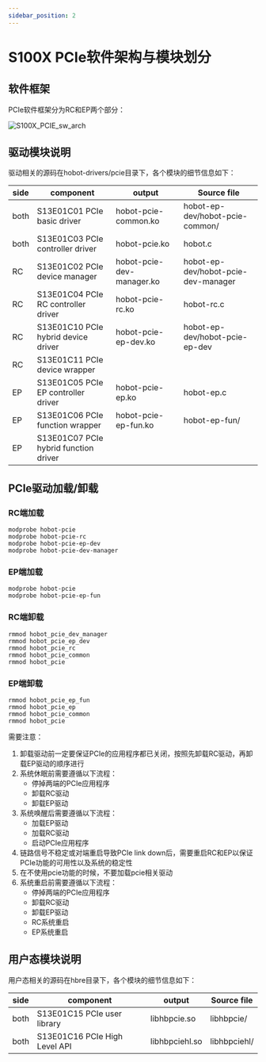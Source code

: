 ```yaml
---
sidebar_position: 2
---
```

# S100X PCIe软件架构与模块划分

## 软件框架

PCIe软件框架分为RC和EP两个部分：

![S100X_PCIE_sw_arch](https://rdk-doc.oss-cn-beijing.aliyuncs.com/doc/img/07_Advanced_development/02_linux_development/driver_development_s100/pcie/sw_arch.png)

## 驱动模块说明

驱动相关的源码在hobot-drivers/pcie目录下，各个模块的细节信息如下：

| side | component                          | output                    | Source file                     |
|------|------------------------------------|---------------------------|---------------------------------|
| both | S13E01C01 PCIe basic driver        | hobot-pcie-common.ko      | hobot-ep-dev/hobot-pcie-common/ |
| both | S13E01C03 PCIe controller driver   | hobot-pcie.ko             | hobot.c                         |
| RC   | S13E01C02 PCIe device manager      | hobot-pcie-dev-manager.ko | hobot-ep-dev/hobot-pcie-dev-manager |
| RC   | S13E01C04 PCIe RC controller driver | hobot-pcie-rc.ko          | hobot-rc.c                      |
| RC   | S13E01C10 PCIe hybrid device driver | hobot-pcie-ep-dev.ko      | hobot-ep-dev/hobot-pcie-ep-dev  |
| RC   | S13E01C11 PCIe device wrapper      |                           |                                 |
| EP   | S13E01C05 PCIe EP controller driver | hobot-pcie-ep.ko          | hobot-ep.c                      |
| EP   | S13E01C06 PCIe function wrapper    | hobot-pcie-ep-fun.ko      | hobot-ep-fun/                   |
| EP   | S13E01C07 PCIe hybrid function driver |                           |                                 |

## PCIe驱动加载/卸载

### RC端加载

```shell
modprobe hobot-pcie
modprobe hobot-pcie-rc
modprobe hobot-pcie-ep-dev
modprobe hobot-pcie-dev-manager
```

### EP端加载

```shell
modprobe hobot-pcie
modprobe hobot-pcie-ep-fun
```

### RC端卸载

```shell
rmmod hobot_pcie_dev_manager
rmmod hobot_pcie_ep_dev
rmmod hobot_pcie_rc
rmmod hobot_pcie_common
rmmod hobot_pcie
```

### EP端卸载

```shell
rmmod hobot_pcie_ep_fun
rmmod hobot_pcie_ep
rmmod hobot_pcie_common
rmmod hobot_pcie
```

需要注意：

1. 卸载驱动前一定要保证PCIe的应用程序都已关闭，按照先卸载RC驱动，再卸载EP驱动的顺序进行
2. 系统休眠前需要遵循以下流程：
   - 停掉两端的PCIe应用程序
   - 卸载RC驱动
   - 卸载EP驱动
3. 系统唤醒后需要遵循以下流程：
   - 加载EP驱动
   - 加载RC驱动
   - 启动PCIe应用程序
4. 链路信号不稳定或对端重启导致PCIe link down后，需要重启RC和EP以保证PCIe功能的可用性以及系统的稳定性
5. 在不使用pcie功能的时候，不要加载pcie相关驱动
6. 系统重启前需要遵循以下流程：
   - 停掉两端的PCIe应用程序
   - 卸载RC驱动
   - 卸载EP驱动
   - RC系统重启
   - EP系统重启

## 用户态模块说明

用户态相关的源码在hbre目录下，各个模块的细节信息如下：

| side | component                     | output          | Source file  |
|------|-------------------------------|-----------------|--------------|
| both | S13E01C15 PCIe user library   | libhbpcie.so    | libhbpcie/   |
| both | S13E01C16 PCIe High Level API | libhbpciehl.so  | libhbpciehl/ |
